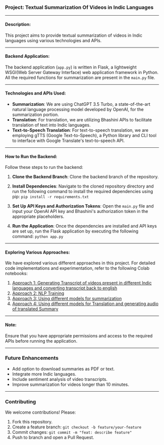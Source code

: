 ### Project: Textual Summarization Of Videos in Indic Languages

---

#### Description:
This project aims to provide textual summarization of videos in Indic languages using various technologies and APIs.

---

#### Backend Application:
The backend application (`app.py`) is written in Flask, a lightweight WSGI(Web Server Gateway Interface) web application framework in Python. All the required functions for summarization are present in the `main.py` file.

---

#### Technologies and APIs Used:
- **Summarization**: We are using ChatGPT 3.5 Turbo, a state-of-the-art natural language processing model developed by OpenAI, for the summarization portion.
- **Translation**: For translation, we are utilizing Bhashini APIs to facilitate translation of text into Indic languages.
- **Text-to-Speech Translation**: For text-to-speech translation, we are employing gTTS (Google Text-to-Speech), a Python library and CLI tool to interface with Google Translate's text-to-speech API.

---

#### How to Run the Backend:
Follow these steps to run the backend:

1. **Clone the Backend Branch**: Clone the backend branch of the repository.

2. **Install Dependencies**: Navigate to the cloned repository directory and run the following command to install the required dependencies using pip: `pip install -r requirements.txt`


3. **Set Up API Keys and Authorization Tokens**: Open the `main.py` file and input your OpenAI API key and Bhashini's authorization token in the appropriate placeholders.

4. **Run the Application**: Once the dependencies are installed and API keys are set up, run the Flask application by executing the following command: `python app.py`


---
#### Exploring Various Approaches:
We have explored various different approaches in this project. For detailed code implementations and experimentation, refer to the following Colab notebooks:
1. [Approach 1: Generating Transcript of videos present in different Indic languages and converting transcript back to english](https://colab.research.google.com/drive/1-l_oEfw5XK648of40NxBeNxV3TfPhPT6?usp=sharing)
2. [Approach 2: NLP Training](https://colab.research.google.com/drive/1F7JO2SLnNVLxPey65Qi3xmOLnlK_LhOQ?usp=sharing)
3. [Approach 3: Using different models for summarization](https://colab.research.google.com/drive/1Bb0B_cBjW6QwBMgv4KDXKNUbB89Sgp8f?usp=sharing)
4. [Approach 4: Using different models for Translation and generating audio of translated Summary](https://colab.research.google.com/drive/1bhnv7gfPqnu6ylz-8dh5WtFZtykq-479?usp=sharing)

---
#### Note:
Ensure that you have appropriate permissions and access to the required APIs before running the application.

---

### Future Enhancements
- Add option to download summaries as PDF or text.
- Integrate more Indic languages.
- Include sentiment analysis of video transcripts.
- Improve summarization for videos longer than 10 minutes.

---

### Contributing
We welcome contributions! Please:
1. Fork this repository.
2. Create a feature branch: `git checkout -b feature/your-feature`
3. Commit changes: `git commit -m "feat: describe feature"`
4. Push to branch and open a Pull Request.